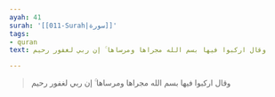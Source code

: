 ```yaml
---
ayah: 41
surah: '[[011-Surah|سورة]]'
tags:
- quran
text: وقال اركبوا فيها بسم الله مجراها ومرساها ۚ إن ربي لغفور رحيم

---
```

> وقال اركبوا فيها بسم الله مجراها ومرساها ۚ إن ربي لغفور رحيم
